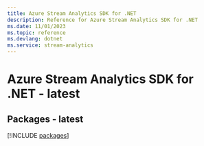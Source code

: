```yaml
---
title: Azure Stream Analytics SDK for .NET
description: Reference for Azure Stream Analytics SDK for .NET
ms.date: 11/01/2023
ms.topic: reference
ms.devlang: dotnet
ms.service: stream-analytics
---
```

# Azure Stream Analytics SDK for .NET - latest
## Packages - latest
[!INCLUDE [packages](stream-analytics-index.md)]